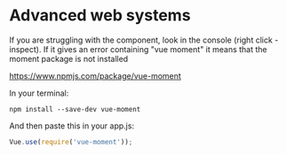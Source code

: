 # Advanced web systems

If you are struggling with the <admin-bookings> component, look in the console (right click - inspect). If it gives an error containing "vue moment" it means that the moment package is not installed
  
https://www.npmjs.com/package/vue-moment
  
In your terminal:

```
npm install --save-dev vue-moment
```

And then paste this in your app.js:

```javascript
Vue.use(require('vue-moment'));
```
